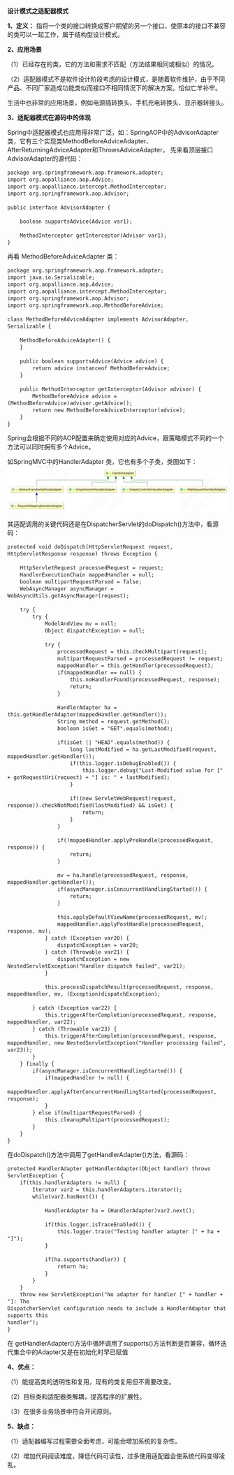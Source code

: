 **设计模式之适配器模式**

**1、定义：**
指将一个类的接口转换成客户期望的另一个接口，使原本的接口不兼容的类可以一起工作，属于结构型设计模式。

**2、应用场景**

（1）已经存在的类，它的方法和需求不匹配（方法结果相同或相似）的情况。

（2）适配器模式不是软件设计阶段考虑的设计模式，是随着软件维护，由于不同产品、不同厂家造成功能类似而接口不相同情况下的解决方案。恰似亡羊补牢。

生活中也非常的应用场景，例如电源插转换头、手机充电转换头、显示器转接头。

**3、适配器模式在源码中的体现**

Spring中适配器模式也应用得非常广泛，如：SpringAOP中的AdvisorAdapter类，它有三个实现类MethodBeforeAdviceAdapter、AfterReturningAdviceAdapter和ThrowsAdviceAdapter，
先来看顶层接口AdvisorAdapter的源代码：
````
package org.springframework.aop.framework.adapter; 
import org.aopalliance.aop.Advice; 
import org.aopalliance.intercept.MethodInterceptor; 
import org.springframework.aop.Advisor; 
    
public interface AdvisorAdapter { 
    
    boolean supportsAdvice(Advice var1);
     
    MethodInterceptor getInterceptor(Advisor var1); 
}

````
再看 MethodBeforeAdviceAdapter 类：
````
package org.springframework.aop.framework.adapter; 
import java.io.Serializable; 
import org.aopalliance.aop.Advice; 
import org.aopalliance.intercept.MethodInterceptor; 
import org.springframework.aop.Advisor; 
import org.springframework.aop.MethodBeforeAdvice;
 
class MethodBeforeAdviceAdapter implements AdvisorAdapter, Serializable { 
    
    MethodBeforeAdviceAdapter() {
    }
    
    public boolean supportsAdvice(Advice advice) { 
        return advice instanceof MethodBeforeAdvice; 
    }
    
    public MethodInterceptor getInterceptor(Advisor advisor) { 
        MethodBeforeAdvice advice = (MethodBeforeAdvice)advisor.getAdvice(); 
        return new MethodBeforeAdviceInterceptor(advice); 
    } 
}
````
Spring会根据不同的AOP配置来确定使用对应的Advice，跟策略模式不同的一个方法可以同时拥有多个Advice。

如SpringMVC中的HandlerAdapter 类，它也有多个子类，类图如下：
![Image text](https://github.com/wlc160/img-folder/blob/master/HandlerAdapter.jpg)

其适配调用的关键代码还是在DispatcherServlet的doDispatch()方法中，看源码：

````
protected void doDispatch(HttpServletRequest request, HttpServletResponse response) throws Exception {
    
    HttpServletRequest processedRequest = request; 
    HandlerExecutionChain mappedHandler = null; 
    boolean multipartRequestParsed = false; 
    WebAsyncManager asyncManager = WebAsyncUtils.getAsyncManager(request);

    try {
        try {
            ModelAndView mv = null; 
            Object dispatchException = null;
            
            try {            
                processedRequest = this.checkMultipart(request); 
                multipartRequestParsed = processedRequest != request; 
                mappedHandler = this.getHandler(processedRequest); 
                if(mappedHandler == null) { 
                    this.noHandlerFound(processedRequest, response); 
                    return; 
                }
                
                HandlerAdapter ha = this.getHandlerAdapter(mappedHandler.getHandler()); 
                String method = request.getMethod(); 
                boolean isGet = "GET".equals(method);
                 
                if(isGet || "HEAD".equals(method)) { 
                    long lastModified = ha.getLastModified(request, mappedHandler.getHandler()); 
                    if(this.logger.isDebugEnabled()) { 
                        this.logger.debug("Last-Modified value for [" + getRequestUri(request) + "] is: " + lastModified);    
                    }
                    
                    if((new ServletWebRequest(request, response)).checkNotModified(lastModified) && isGet) { 
                        return; 
                    } 
                }
                    
                if(!mappedHandler.applyPreHandle(processedRequest, response)) { 
                    return; 
                }
                    
                mv = ha.handle(processedRequest, response, mappedHandler.getHandler()); 
                if(asyncManager.isConcurrentHandlingStarted()) { 
                    return; 
                }
                    
                this.applyDefaultViewName(processedRequest, mv); 
                mappedHandler.applyPostHandle(processedRequest, response, mv);
            } catch (Exception var20) { 
                dispatchException = var20; 
            } catch (Throwable var21) { 
                dispatchException = new NestedServletException("Handler dispatch failed", var21); 
            }
            
            this.processDispatchResult(processedRequest, response, mappedHandler, mv, (Exception)dispatchException); 
        
        } catch (Exception var22) { 
            this.triggerAfterCompletion(processedRequest, response, mappedHandler, var22); 
        } catch (Throwable var23) { 
            this.triggerAfterCompletion(processedRequest, response, mappedHandler, new NestedServletException("Handler processing failed", var23)); 
        } 
    } finally { 
        if(asyncManager.isConcurrentHandlingStarted()) { 
            if(mappedHandler != null) { 
                mappedHandler.applyAfterConcurrentHandlingStarted(processedRequest, response); 
            } 
        } else if(multipartRequestParsed) { 
            this.cleanupMultipart(processedRequest); 
        } 
    } 
}
````
在doDispatch()方法中调用了getHandlerAdapter()方法，看源码：
````
protected HandlerAdapter getHandlerAdapter(Object handler) throws ServletException { 
    if(this.handlerAdapters != null) { 
        Iterator var2 = this.handlerAdapters.iterator(); 
        while(var2.hasNext()) { 
        
            HandlerAdapter ha = (HandlerAdapter)var2.next(); 
            
            if(this.logger.isTraceEnabled()) { 
                this.logger.trace("Testing handler adapter [" + ha + "]"); 
            }
            
            if(ha.supports(handler)) { 
                return ha; 
            } 
        } 
    }
    throw new ServletException("No adapter for handler [" + handler + "]: The 
DispatcherServlet configuration needs to include a HandlerAdapter that supports this 
handler"); 
}
````
在 getHandlerAdapter()方法中循环调用了supports()方法判断是否兼容，循环迭代集合中的Adapter又是在初始化时早已赋值

**4、优点：**

（1）能提高类的透明性和复用，现有的类复用但不需要改变。

（2）目标类和适配器类解耦，提高程序的扩展性。

（3）在很多业务场景中符合开闭原则。

**5、缺点：**

（1）适配器编写过程需要全面考虑，可能会增加系统的复杂性。

（2）增加代码阅读难度，降低代码可读性，过多使用适配器会使系统代码变得凌乱。



























